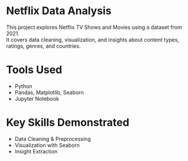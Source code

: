 # Netflix Data Analysis 

This project explores Netflix TV Shows and Movies using a dataset from 2021.  
It covers data cleaning, visualization, and insights about content types, ratings, genres, and countries.

# Tools Used
- Python
- Pandas, Matplotlib, Seaborn
- Jupyter Notebook

# Key Skills Demonstrated
- Data Cleaning & Preprocessing
- Visualization with Seaborn
- Insight Extraction

